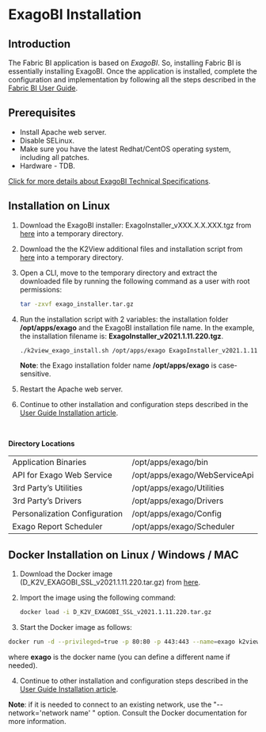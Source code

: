 # ExagoBI Installation

## Introduction

The Fabric BI application is based on *ExagoBI*. So, installing Fabric BI is essentially installing ExagoBI. Once the application is installed, complete the configuration and implementation by following all the steps described in the [Fabric BI User Guide](/articles/38_bi_integration/00_BI_user_guide_overview.md).

## Prerequisites

- Install Apache web server.
- Disable SELinux.
- Make sure you have the latest Redhat/CentOS operating system, including all patches.
- Hardware - TDB.

[Click for more details about ExagoBI Technical Specifications](https://exagobi.com/support/administrators/installation-and-configuration/technical-specifications/).

## Installation on Linux

1. Download the ExagoBI installer: ExagoInstaller_vXXX.X.X.XXX.tgz from [here](https://download.k2view.com/index.php/s/rZLcJXsxVtIyOt5) into a temporary directory.

2. Download the the K2View additional files and installation script from [here](https://download.k2view.com/index.php/s/C8kSG4aDMDbxTOU) into a temporary directory.

3. Open a CLI, move to the temporary directory and extract the downloaded file by running the following command as a user with root permissions:

   ~~~bash
   tar -zxvf exago_installer.tar.gz
   ~~~

4. Run the installation script with 2 variables: the installation folder **/opt/apps/exago** and the ExagoBI installation file name. 
   In the example, the installation filename is: **ExagoInstaller_v2021.1.11.220.tgz**.

   ~~~bash
   ./k2view_exago_install.sh /opt/apps/exago ExagoInstaller_v2021.1.11.220.tgz
   ~~~

   **Note**: the Exago installation folder name **/opt/apps/exago** is case-sensitive.

5. Restart the Apache web server.

6. Continue to other installation and configuration steps described in the [User Guide Installation article](/articles/38_bi_integration/01_Installation.md).

   ​

**Directory Locations**

<table style="border-collapse: collapse; width: 100%;">
<tbody>
<tr>
<td style="width: 50%; height: 18px;">Application Binaries</td>
<td style="width: 50%; height: 18px;">/opt/apps/exago/bin</td>
</tr>
<tr>
<td style="width: 50%; height: 18px;">API for Exago Web Service</td>

<td style="width: 50%; height: 18px;">/opt/apps/exago/WebServiceApi</td>
</tr>
<tr>
<td style="width: 50%; height: 18px;">3rd Party’s Utilities</td>


<td style="width: 50%; height: 18px;">/opt/apps/exago/Utilities</td>
</tr>
<tr>
<td style="width: 50%; height: 18px;">3rd Party’s Drivers</td>

<td style="width: 50%; height: 18px;">/opt/apps/exago/Drivers</td>
</tr>
<tr>
<td style="width: 50%; height: 18px;">Personalization Configuration</td>

<td style="width: 50%; height: 18px;">/opt/apps/exago/Config</td>
</tr>
<tr>
<td style="width: 50%; height: 18px;">Exago Report Scheduler</td>
<td style="width: 50%; height: 18px;">/opt/apps/exago/Scheduler</td>
</tr>
</tbody>
</table>

## Docker Installation on Linux / Windows / MAC

1. Download the Docker image (D_K2V_EXAGOBI_SSL_v2021.1.11.220.tar.gz) from [here](https://download.k2view.com/index.php/s/kPcU0qApu95l9BG).

2. Import the image using the following command:

   ~~~bash
   docker load -i D_K2V_EXAGOBI_SSL_v2021.1.11.220.tar.gz
   ~~~

3. Start the Docker image as follows:
  ~~~bash
  docker run -d --privileged=true -p 80:80 -p 443:443 --name=exago k2view/exago_ssl:v2021.1.11.220
  ~~~
  
  where **exago** is the docker name (you can define a different name if needed).

4. Continue to other installation and configuration steps described in the [User Guide Installation article](/articles/38_bi_integration/01_Installation.md).

**Note**: if it is needed to connect to an existing network, use the "--network='network name' " option. 
Consult the Docker documentation for more information.



